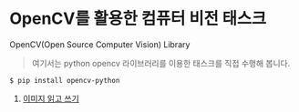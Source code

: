 # OpenCV를 활용한 컴퓨터 비전 태스크

OpenCV(Open Source Computer Vision) Library

> 여기서는 python opencv 라이브러리를 이용한 태스크를 직접 수행해 봅니다.

```shell
$ pip install opencv-python
```
1. [이미지 읽고 쓰기](./1_basic_operation/README.md)